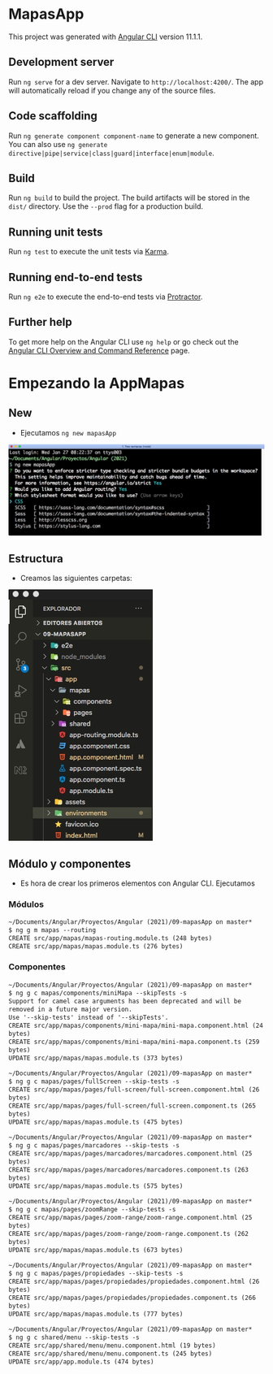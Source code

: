 # MapasApp

This project was generated with [Angular CLI](https://github.com/angular/angular-cli) version 11.1.1.

## Development server

Run `ng serve` for a dev server. Navigate to `http://localhost:4200/`. The app will automatically reload if you change any of the source files.

## Code scaffolding

Run `ng generate component component-name` to generate a new component. You can also use `ng generate directive|pipe|service|class|guard|interface|enum|module`.

## Build

Run `ng build` to build the project. The build artifacts will be stored in the `dist/` directory. Use the `--prod` flag for a production build.

## Running unit tests

Run `ng test` to execute the unit tests via [Karma](https://karma-runner.github.io).

## Running end-to-end tests

Run `ng e2e` to execute the end-to-end tests via [Protractor](http://www.protractortest.org/).

## Further help

To get more help on the Angular CLI use `ng help` or go check out the [Angular CLI Overview and Command Reference](https://angular.io/cli) page.

# Empezando la AppMapas

## New

* Ejecutamos `ng new mapasApp` 

![Creación del proyecto](./img/01_ng_new.jpeg "Creación del proyecto")

## Estructura
* Creamos las siguientes carpetas:

![Crendo las carpetas](./img/02_estructura_carpetas.jpeg "Creando la estructura de carpetas")

## Módulo y componentes

* Es hora de crear los primeros elementos con Angular CLI. Ejecutamos 

### Módulos

```shell
~/Documents/Angular/Proyectos/Angular (2021)/09-mapasApp on master*
$ ng g m mapas --routing
CREATE src/app/mapas/mapas-routing.module.ts (248 bytes)
CREATE src/app/mapas/mapas.module.ts (276 bytes)
```

### Componentes

```shell
~/Documents/Angular/Proyectos/Angular (2021)/09-mapasApp on master*
$ ng g c mapas/components/miniMapa --skipTests -s
Support for camel case arguments has been deprecated and will be removed in a future major version.
Use '--skip-tests' instead of '--skipTests'.
CREATE src/app/mapas/components/mini-mapa/mini-mapa.component.html (24 bytes)
CREATE src/app/mapas/components/mini-mapa/mini-mapa.component.ts (259 bytes)
UPDATE src/app/mapas/mapas.module.ts (373 bytes)
```

```shell
~/Documents/Angular/Proyectos/Angular (2021)/09-mapasApp on master*
$ ng g c mapas/pages/fullScreen --skip-tests -s
CREATE src/app/mapas/pages/full-screen/full-screen.component.html (26 bytes)
CREATE src/app/mapas/pages/full-screen/full-screen.component.ts (265 bytes)
UPDATE src/app/mapas/mapas.module.ts (475 bytes)
```

```shell
~/Documents/Angular/Proyectos/Angular (2021)/09-mapasApp on master*
$ ng g c mapas/pages/marcadores --skip-tests -s
CREATE src/app/mapas/pages/marcadores/marcadores.component.html (25 bytes)
CREATE src/app/mapas/pages/marcadores/marcadores.component.ts (263 bytes)
UPDATE src/app/mapas/mapas.module.ts (575 bytes)
```

```shell
~/Documents/Angular/Proyectos/Angular (2021)/09-mapasApp on master*
$ ng g c mapas/pages/zoomRange --skip-tests -s
CREATE src/app/mapas/pages/zoom-range/zoom-range.component.html (25 bytes)
CREATE src/app/mapas/pages/zoom-range/zoom-range.component.ts (262 bytes)
UPDATE src/app/mapas/mapas.module.ts (673 bytes)
```

```shell
~/Documents/Angular/Proyectos/Angular (2021)/09-mapasApp on master*
$ ng g c mapas/pages/propiedades --skip-tests -s
CREATE src/app/mapas/pages/propiedades/propiedades.component.html (26 bytes)
CREATE src/app/mapas/pages/propiedades/propiedades.component.ts (266 bytes)
UPDATE src/app/mapas/mapas.module.ts (777 bytes)
```

```shell
~/Documents/Angular/Proyectos/Angular (2021)/09-mapasApp on master*
$ ng g c shared/menu --skip-tests -s
CREATE src/app/shared/menu/menu.component.html (19 bytes)
CREATE src/app/shared/menu/menu.component.ts (245 bytes)
UPDATE src/app/app.module.ts (474 bytes)
```

